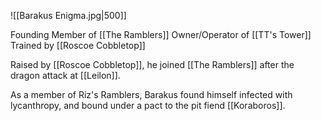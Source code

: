 ![[Barakus Enigma.jpg|500]]

Founding Member of [[The Ramblers]]
Owner/Operator of [[TT's Tower]]
Trained by [[Roscoe Cobbletop]]

Raised by [[Roscoe Cobbletop]], he joined [[The Ramblers]] after the dragon attack at [[Leilon]]. 

As a member of Riz's Ramblers, Barakus found himself infected with lycanthropy, and bound under a pact to the pit fiend [[Koraboros]].